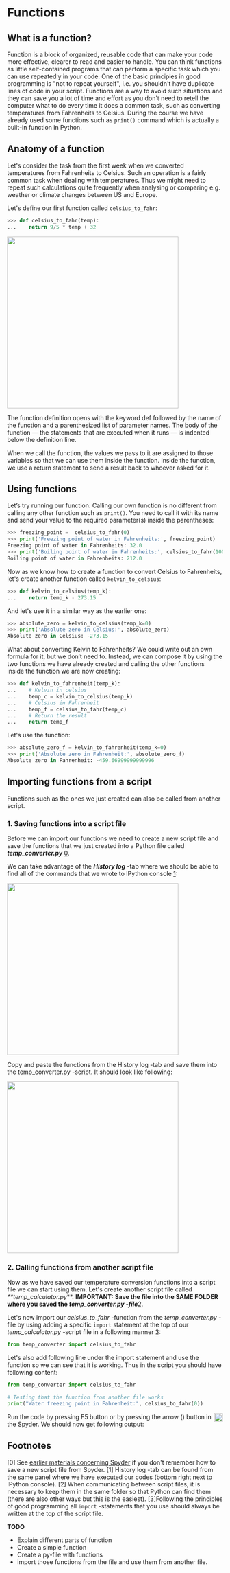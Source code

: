 # Functions

## What is a function?

Function is a block of organized, reusable code that can make your code more effective, clearer to read and easier to handle. 
You can think functions as little self-contained programs that can perform a specific task which you can use repeatedly in your code. 
One of the basic principles in good programming is "not to repeat yourself", i.e. you shouldn't have
duplicate lines of code in your script. Functions are a way to avoid such situations and they can save you a lot of time and effort as you don't need to
retell the computer what to do every time it does a common task, such as converting temperatures from Fahrenheits to Celsius. 
During the course we have already used some functions such as `print()` command which is actually a built-in function in Python.

## Anatomy of a function

Let's consider the task from the first week when we converted temperatures from Fahrenheits to Celsius. Such an operation is a fairly common task 
when dealing with temperatures. Thus we might need to repeat such calculations quite frequently when analysing or comparing e.g. weather or 
climate changes between US and Europe.

Let's define our first function called `celsius_to_fahr`:

  ```python
  >>> def celsius_to_fahr(temp):
  ...    return 9/5 * temp + 32
  ```
  
<img src="https://github.com/Python-for-geo-people/Functions-and-libraries/blob/master/img/Function_anatomy.png" width="400">

The function definition opens with the keyword def followed by the name of the function and a parenthesized list of parameter names. 
The body of the function — the statements that are executed when it runs — is indented below the definition line.

When we call the function, the values we pass to it are assigned to those variables so that we can use them inside the function. 
Inside the function, we use a return statement to send a result back to whoever asked for it.

## Using functions

Let’s try running our function. Calling our own function is no different from calling any other function such as `print()`. 
You need to call it with its name and send your value to the required parameter(s) inside the parentheses:  
  
```python
>>> freezing_point =  celsius_to_fahr(0)
>>> print('Freezing point of water in Fahrenheits:', freezing_point)
Freezing point of water in Fahrenheits: 32.0
>>> print('Boiling point of water in Fahrenheits:', celsius_to_fahr(100))
Boiling point of water in Fahrenheits: 212.0
```

Now as we know how to create a function to convert Celsius to Fahrenheits, let's create another function called `kelvin_to_celsius`:
  
```python
>>> def kelvin_to_celsius(temp_k):
...    return temp_k - 273.15
```

And let's use it in a similar way as the earlier one:

```python
>>> absolute_zero = kelvin_to_celsius(temp_k=0)
>>> print('Absolute zero in Celsius:', absolute_zero)
Absolute zero in Celsius: -273.15
```

What about converting Kelvin to Fahrenheits? We could write out an own formula for it, but we don’t need to. Instead, we can compose it by using the two functions we have already created and 
calling the other functions inside the function we are now creating: 
    
```python
>>> def kelvin_to_fahrenheit(temp_k):
...    # Kelvin in celsius
...    temp_c = kelvin_to_celsius(temp_k)
...    # Celsius in Fahrenheit
...    temp_f = celsius_to_fahr(temp_c)
...    # Return the result
...    return temp_f
```  

Let's use the function:
  
```python
>>> absolute_zero_f = kelvin_to_fahrenheit(temp_k=0)
>>> print('Absolute zero in Fahrenheit:', absolute_zero_f)
Absolute zero in Fahrenheit: -459.66999999999996
```


## Importing functions from a script

Functions such as the ones we just created can also be called from another script.

### 1. Saving functions into a script file
 
Before we can import our functions we need to create a new script file and save the functions that we just created into a Python file called **_temp_converter.py_** [0](#Footnotes).   

We can take advantage of the **_History log_** -tab where we should be able to find all of the commands that we wrote to IPython console [1](#Footnotes):
 
<img src="https://github.com/Python-for-geo-people/Functions-and-libraries/blob/master/img/history_log.PNG" width="400">

Copy and paste the functions from the History log -tab and save them into the temp_converter.py -script. 
It should look like following:

<img src="https://github.com/Python-for-geo-people/Functions-and-libraries/blob/master/img/temp_converter.PNG" width="400">
 
### 2. Calling functions from another script file

Now as we have saved our temperature conversion functions into a script file we can start using them. Let's create another script file called _**temp_calculator.py_**. 
**IMPORTANT: Save the file into the SAME FOLDER where you saved the _temp_converter.py -file_**[2](#Footnotes).  

Let's now import our _celsius_to_fahr_ -function from the _temp_converter.py_ -file by using adding a specific `import` statement at the top of our _temp_calculator.py_ -script file 
in a following manner [3](#Footnotes):

```python
from temp_converter import celsius_to_fahr
```

Let's also add following line under the import statement and use the function so we can see that it is working. Thus in the script you should have following content:

```python
from temp_converter import celsius_to_fahr

# Testing that the function from another file works
print("Water freezing point in Fahrenheit:", celsius_to_fahr(0))
```

Run the code by pressing F5 button or by pressing the arrow (<img style="float: right;" src="https://github.com/Python-for-geo-people/Functions-and-libraries/blob/master/img/run_button.PNG" width="20">) button in the Spyder. We should now get following output:

  
## Footnotes

\[0\] See [earlier materials concerning Spyder](spyder.md) if you don't remember how to save a new script file from Spyder.
\[1\] History log -tab can be found from the same panel where we have executed our codes (bottom right next to IPython console).
\[2\] When communicating between script files, it is necessary to keep them in the same folder so that Python can find them (there are also other ways but this is the easiest).
\[3\]Following the principles of good programming all `import` -statements that you use should always be written at the top of the script file.  


**TODO**

- Explain different parts of function
- Create a simple function
- Create a py-file with functions
- import those functions from the file and use them from another file.